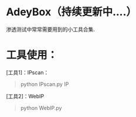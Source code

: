 # AdeyBox（持续更新中....）
渗透测试中常常需要用到的小工具合集.

# 工具使用：
[工具1]：IPscan：
> python IPscan.py  IP

[工具2]：WebIP
> python WebIP.py
